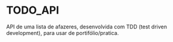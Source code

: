 # TODO_API
API de uma lista de afazeres, desenvolvida com TDD (test driven development), para usar de portifólio/pratica.